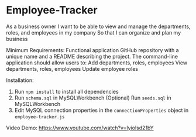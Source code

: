 # Employee-Tracker

As a business owner I want to be able to view and manage the departments, roles, and employees in my company So that I can organize and plan my business

Minimum Requirements: Functional application GitHub repository with a unique name and a README describing the project. The command-line application should allow users to: Add departments, roles, employees View departments, roles, employees Update employee roles

Installation:
1. Run `npm install` to install all dependencies
2. Run `schema.sql` in MySQLWorkbench
(Optional) Run `seeds.sql` in MySQLWorkbench
3. Edit MySQL connection properties in the `connectionProperties` object in `employee-tracker.js`

Video Demo: https://www.youtube.com/watch?v=Iyiolsd21bY



   
